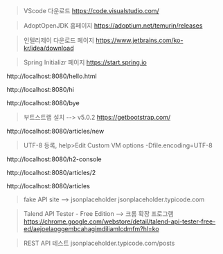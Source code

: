 >VScode 다운로드
https://code.visualstudio.com/


>AdoptOpenJDK 홈페이지
https://adoptium.net/temurin/releases


>인텔리제이 다운로드 페이지
https://www.jetbrains.com/ko-kr/idea/download


>Spring Initializr 페이지
https://start.spring.io


http://localhost:8080/hello.html


http://localhost:8080/hi


http://localhost:8080/bye


>부트스트랩 설치 --> v5.0.2
https://getbootstrap.com/


http://localhost:8080/articles/new


>UTF-8 등록, help>Edit Custom VM options
-Dfile.encoding=UTF-8


http://localhost:8080/h2-console


http://localhost:8080/articles/2


http://localhost:8080/articles


>fake API site --> jsonplaceholder
jsonplaceholder.typicode.com


>Talend API Tester - Free Edition --> 크롬 확장 프로그램
https://chrome.google.com/webstore/detail/talend-api-tester-free-ed/aejoelaoggembcahagimdiliamlcdmfm?hl=ko


>REST API 테스트
jsonplaceholder.typicode.com/posts



